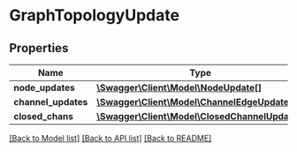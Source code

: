 # GraphTopologyUpdate

## Properties
Name | Type | Description | Notes
------------ | ------------- | ------------- | -------------
**node_updates** | [**\Swagger\Client\Model\NodeUpdate[]**](NodeUpdate.md) |  | [optional] 
**channel_updates** | [**\Swagger\Client\Model\ChannelEdgeUpdate[]**](ChannelEdgeUpdate.md) |  | [optional] 
**closed_chans** | [**\Swagger\Client\Model\ClosedChannelUpdate[]**](ClosedChannelUpdate.md) |  | [optional] 

[[Back to Model list]](../README.md#documentation-for-models) [[Back to API list]](../README.md#documentation-for-api-endpoints) [[Back to README]](../README.md)


